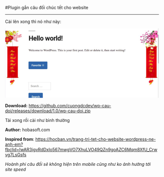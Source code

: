 #Plugin gắn câu đối chúc tết cho website

---


Cài lên xong thì nó như này:

![Hoành Phi Câu Đối](demo.jpg)




**Download:** https://github.com/cuongdcdev/wp-cau-doi/releases/download/1.0/wp-cau-doi.zip

Tải xong rồi cài như bình thường

**Author:** hobasoft.com  

**Inspired from**: https://hocban.vn/trang-tri-tet-cho-website-wordpress-ne-anh-em?fbclid=IwAR3igvRdDxlo567mwgVO7XhuLVO49QZn9goAZC6Mqm8XfU_Crwvg7LsGsfs



_Hoành phi câu đối sẽ không hiện trên mobile cũng như ko ảnh hưởng tới site speed_

